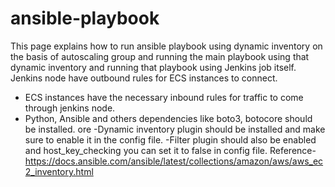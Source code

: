 # ansible-playbook
This page explains how to run ansible playbook using dynamic inventory on the basis of autoscaling group and running the main playbook using that dynamic inventory and running that playbook using Jenkins job itself.
Jenkins node have outbound rules for ECS instances to connect.
- ECS instances have the necessary inbound rules for traffic to come through jenkins node.
- Python, Ansible and others dependencies like boto3, botocore should be installed. ore 
-Dynamic inventory plugin should be installed and make sure to enable it in the config file.
-Filter plugin should also be enabled and host_key_checking you can set it to false in config file.
Reference-
https://docs.ansible.com/ansible/latest/collections/amazon/aws/aws_ec2_inventory.html
